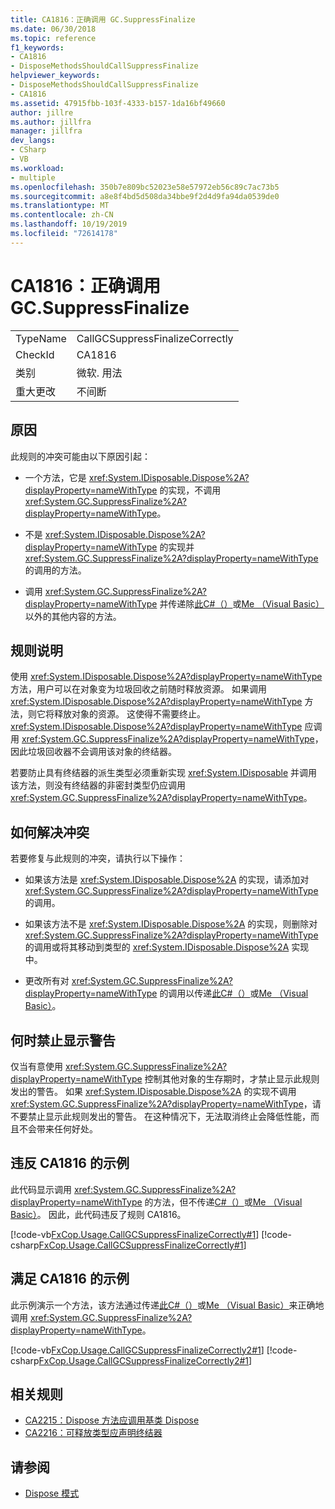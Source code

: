 ```yaml
---
title: CA1816：正确调用 GC.SuppressFinalize
ms.date: 06/30/2018
ms.topic: reference
f1_keywords:
- CA1816
- DisposeMethodsShouldCallSuppressFinalize
helpviewer_keywords:
- DisposeMethodsShouldCallSuppressFinalize
- CA1816
ms.assetid: 47915fbb-103f-4333-b157-1da16bf49660
author: jillre
ms.author: jillfra
manager: jillfra
dev_langs:
- CSharp
- VB
ms.workload:
- multiple
ms.openlocfilehash: 350b7e809bc52023e58e57972eb56c89c7ac73b5
ms.sourcegitcommit: a8e8f4bd5d508da34bbe9f2d4d9fa94da0539de0
ms.translationtype: MT
ms.contentlocale: zh-CN
ms.lasthandoff: 10/19/2019
ms.locfileid: "72614178"
---
```

# <a name="ca1816-call-gcsuppressfinalize-correctly"></a>CA1816：正确调用 GC.SuppressFinalize

|||
|-|-|
|TypeName|CallGCSuppressFinalizeCorrectly|
|CheckId|CA1816|
|类别|微软. 用法|
|重大更改|不间断|

## <a name="cause"></a>原因

此规则的冲突可能由以下原因引起：

- 一个方法，它是 <xref:System.IDisposable.Dispose%2A?displayProperty=nameWithType> 的实现，不调用 <xref:System.GC.SuppressFinalize%2A?displayProperty=nameWithType>。

- 不是 <xref:System.IDisposable.Dispose%2A?displayProperty=nameWithType> 的实现并 <xref:System.GC.SuppressFinalize%2A?displayProperty=nameWithType> 的调用的方法。

- 调用 <xref:System.GC.SuppressFinalize%2A?displayProperty=nameWithType> 并传递除[此C#（）](/dotnet/csharp/language-reference/keywords/this)或[Me （Visual Basic）](/dotnet/visual-basic/programming-guide/program-structure/me-my-mybase-and-myclass#me)以外的其他内容的方法。

## <a name="rule-description"></a>规则说明

使用 <xref:System.IDisposable.Dispose%2A?displayProperty=nameWithType> 方法，用户可以在对象变为垃圾回收之前随时释放资源。 如果调用 <xref:System.IDisposable.Dispose%2A?displayProperty=nameWithType> 方法，则它将释放对象的资源。 这使得不需要终止。 <xref:System.IDisposable.Dispose%2A?displayProperty=nameWithType> 应调用 <xref:System.GC.SuppressFinalize%2A?displayProperty=nameWithType>，因此垃圾回收器不会调用该对象的终结器。

若要防止具有终结器的派生类型必须重新实现 <xref:System.IDisposable> 并调用该方法，则没有终结器的非密封类型仍应调用 <xref:System.GC.SuppressFinalize%2A?displayProperty=nameWithType>。

## <a name="how-to-fix-violations"></a>如何解决冲突

若要修复与此规则的冲突，请执行以下操作：

- 如果该方法是 <xref:System.IDisposable.Dispose%2A> 的实现，请添加对 <xref:System.GC.SuppressFinalize%2A?displayProperty=nameWithType> 的调用。

- 如果该方法不是 <xref:System.IDisposable.Dispose%2A> 的实现，则删除对 <xref:System.GC.SuppressFinalize%2A?displayProperty=nameWithType> 的调用或将其移动到类型的 <xref:System.IDisposable.Dispose%2A> 实现中。

- 更改所有对 <xref:System.GC.SuppressFinalize%2A?displayProperty=nameWithType> 的调用以传递[此C#（）](/dotnet/csharp/language-reference/keywords/this)或[Me （Visual Basic）](/dotnet/visual-basic/programming-guide/program-structure/me-my-mybase-and-myclass#me)。

## <a name="when-to-suppress-warnings"></a>何时禁止显示警告

仅当有意使用 <xref:System.GC.SuppressFinalize%2A?displayProperty=nameWithType> 控制其他对象的生存期时，才禁止显示此规则发出的警告。 如果 <xref:System.IDisposable.Dispose%2A> 的实现不调用 <xref:System.GC.SuppressFinalize%2A?displayProperty=nameWithType>，请不要禁止显示此规则发出的警告。 在这种情况下，无法取消终止会降低性能，而且不会带来任何好处。

## <a name="example-that-violates-ca1816"></a>违反 CA1816 的示例

此代码显示调用 <xref:System.GC.SuppressFinalize%2A?displayProperty=nameWithType> 的方法，但不传递[C#（）](/dotnet/csharp/language-reference/keywords/this)或[Me （Visual Basic）](/dotnet/visual-basic/programming-guide/program-structure/me-my-mybase-and-myclass#me)。 因此，此代码违反了规则 CA1816。

[!code-vb[FxCop.Usage.CallGCSuppressFinalizeCorrectly#1](../code-quality/codesnippet/VisualBasic/ca1816-call-gc-suppressfinalize-correctly_1.vb)]
[!code-csharp[FxCop.Usage.CallGCSuppressFinalizeCorrectly#1](../code-quality/codesnippet/CSharp/ca1816-call-gc-suppressfinalize-correctly_1.cs)]

## <a name="example-that-satisfies-ca1816"></a>满足 CA1816 的示例

此示例演示一个方法，该方法通过传递[此C#（）](/dotnet/csharp/language-reference/keywords/this)或[Me （Visual Basic）](/dotnet/visual-basic/programming-guide/program-structure/me-my-mybase-and-myclass#me)来正确地调用 <xref:System.GC.SuppressFinalize%2A?displayProperty=nameWithType>。

[!code-vb[FxCop.Usage.CallGCSuppressFinalizeCorrectly2#1](../code-quality/codesnippet/VisualBasic/ca1816-call-gc-suppressfinalize-correctly_2.vb)]
[!code-csharp[FxCop.Usage.CallGCSuppressFinalizeCorrectly2#1](../code-quality/codesnippet/CSharp/ca1816-call-gc-suppressfinalize-correctly_2.cs)]

## <a name="related-rules"></a>相关规则

- [CA2215：Dispose 方法应调用基类 Dispose](../code-quality/ca2215.md)
- [CA2216：可释放类型应声明终结器](../code-quality/ca2216.md)

## <a name="see-also"></a>请参阅

- [Dispose 模式](/dotnet/standard/design-guidelines/dispose-pattern)
